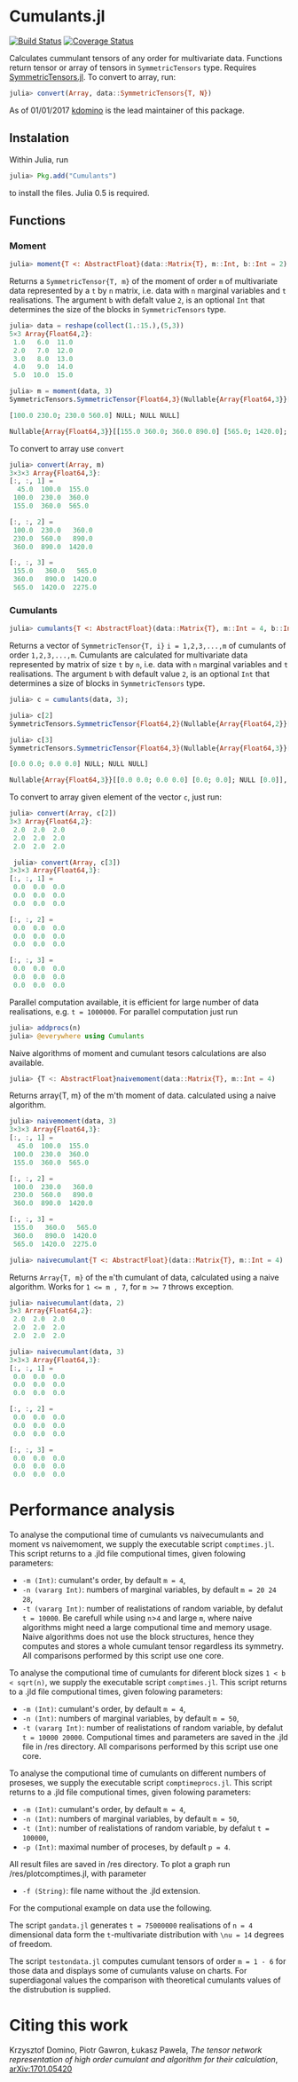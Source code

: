 # Cumulants.jl
[![Build Status](https://travis-ci.org/ZKSI/Cumulants.jl.svg?branch=master)](https://travis-ci.org/ZKSI/Cumulants.jl)
[![Coverage Status](https://coveralls.io/repos/github/ZKSI/Cumulants.jl/badge.svg?branch=master)](https://coveralls.io/github/ZKSI/Cumulants.jl?branch=master)

Calculates cummulant tensors of any order for multivariate data.
Functions return tensor or array of tensors in `SymmetricTensors` type. Requires [SymmetricTensors.jl](https://github.com/ZKSI/SymmetricTensors.jl). To convert to array, run:

```julia
julia> convert(Array, data::SymmetricTensors{T, N})
```

As of 01/01/2017 [kdomino](https://github.com/kdomino) is the lead maintainer of this package.

## Instalation

Within Julia, run

```julia
julia> Pkg.add("Cumulants")
```

to install the files.  Julia 0.5 is required.


## Functions
### Moment

```julia
julia> moment{T <: AbstractFloat}(data::Matrix{T}, m::Int, b::Int = 2)
```

Returns a `SymmetricTensor{T, m}` of the moment of order `m` of multivariate data represented by a `t` by `n` matrix, i.e. data with `n` marginal variables and `t` realisations. The argument `b` with defalt value `2`, is an optional `Int` that determines the size
of the blocks in `SymmetricTensors` type.

```julia
julia> data = reshape(collect(1.:15.),(5,3))
5×3 Array{Float64,2}:
 1.0   6.0  11.0
 2.0   7.0  12.0
 3.0   8.0  13.0
 4.0   9.0  14.0
 5.0  10.0  15.0
```

```julia
julia> m = moment(data, 3)
SymmetricTensors.SymmetricTensor{Float64,3}(Nullable{Array{Float64,3}}[[45.0 100.0; 100.0 230.0]

[100.0 230.0; 230.0 560.0] NULL; NULL NULL]

Nullable{Array{Float64,3}}[[155.0 360.0; 360.0 890.0] [565.0; 1420.0]; NULL [2275.0]], 2, 2, 3, false)

```
To convert to array use `convert`

```julia
julia> convert(Array, m)
3×3×3 Array{Float64,3}:
[:, :, 1] =
  45.0  100.0  155.0
 100.0  230.0  360.0
 155.0  360.0  565.0

[:, :, 2] =
 100.0  230.0   360.0                                                                                                                                                       
 230.0  560.0   890.0                                                                                                                                                       
 360.0  890.0  1420.0                                                                                                                                                       

[:, :, 3] =                                                                                                                                                                 
 155.0   360.0   565.0                                                                                                                                                      
 360.0   890.0  1420.0                                                                                                                                               
 565.0  1420.0  2275.0
 ```

 ### Cumulants

 ```julia
julia> cumulants{T <: AbstractFloat}(data::Matrix{T}, m::Int = 4, b::Int = 2)
```

Returns a vector of `SymmetricTensor{T, i}` `i = 1,2,3,...,m` of cumulants of
order `1,2,3,...,m`. Cumulants are calculated for multivariate data represented
by matrix of size `t` by `n`, i.e. data with `n` marginal variables and `t`
realisations. The argument `b` with default value `2`, is an optional `Int`
that determines a size of blocks in `SymmetricTensors` type.

```julia
julia> c = cumulants(data, 3);

julia> c[2]
SymmetricTensors.SymmetricTensor{Float64,2}(Nullable{Array{Float64,2}}[[2.0 2.0; 2.0 2.0] [2.0; 2.0]; NULL [2.0]], 2, 2, 3, false)

julia> c[3]
SymmetricTensors.SymmetricTensor{Float64,3}(Nullable{Array{Float64,3}}[[0.0 0.0; 0.0 0.0]

[0.0 0.0; 0.0 0.0] NULL; NULL NULL]

Nullable{Array{Float64,3}}[[0.0 0.0; 0.0 0.0] [0.0; 0.0]; NULL [0.0]], 2, 2, 3, false)
```
To convert to array given element of the vector `c`, just run:

```julia
julia> convert(Array, c[2])
3×3 Array{Float64,2}:
 2.0  2.0  2.0
 2.0  2.0  2.0
 2.0  2.0  2.0

 julia> convert(Array, c[3])
3×3×3 Array{Float64,3}:
[:, :, 1] =
 0.0  0.0  0.0
 0.0  0.0  0.0
 0.0  0.0  0.0

[:, :, 2] =
 0.0  0.0  0.0
 0.0  0.0  0.0
 0.0  0.0  0.0

[:, :, 3] =
 0.0  0.0  0.0
 0.0  0.0  0.0
 0.0  0.0  0.0
```

Parallel computation available, it is efficient for large number of data realisations, e.g. `t = 1000000`. For parallel computation just run
```julia
julia> addprocs(n)
julia> @everywhere using Cumulants
```

Naive algorithms of moment and cumulant tesors calculations are also available.

 ```julia
julia> {T <: AbstractFloat}naivemoment(data::Matrix{T}, m::Int = 4)
```
Returns array{T, m} of the m'th moment of data. calculated using a naive algorithm.


```julia
julia> naivemoment(data, 3)
3×3×3 Array{Float64,3}:
[:, :, 1] =
  45.0  100.0  155.0
 100.0  230.0  360.0
 155.0  360.0  565.0

[:, :, 2] =
 100.0  230.0   360.0
 230.0  560.0   890.0
 360.0  890.0  1420.0

[:, :, 3] =
 155.0   360.0   565.0
 360.0   890.0  1420.0
 565.0  1420.0  2275.0
```

 ```julia
julia> naivecumulant{T <: AbstractFloat}(data::Matrix{T}, m::Int = 4)
```
Returns `Array{T, m}` of the `m`'th cumulant of data, calculated using a naive algorithm. Works for `1 <= m , 7`, for `m >= 7` throws exception.


```julia
julia> naivecumulant(data, 2)
3×3 Array{Float64,2}:
 2.0  2.0  2.0
 2.0  2.0  2.0
 2.0  2.0  2.0
```


```julia
julia> naivecumulant(data, 3)
3×3×3 Array{Float64,3}:
[:, :, 1] =
 0.0  0.0  0.0
 0.0  0.0  0.0
 0.0  0.0  0.0

[:, :, 2] =
 0.0  0.0  0.0
 0.0  0.0  0.0
 0.0  0.0  0.0

[:, :, 3] =
 0.0  0.0  0.0
 0.0  0.0  0.0
 0.0  0.0  0.0
```

# Performance analysis

To analyse the computional time of cumulants vs naivecumulants and moment vs naivemoment, we supply the executable script `comptimes.jl`.
This script returns to a .jld file computional times, given folowing parameters:
* `-m (Int)`: cumulant's order, by default `m = 4`,
* `-n (vararg Int)`: numbers of marginal variables, by default `m = 20 24 28`,
* `-t (vararg Int)`: number of realistations of random variable, by defalut `t = 10000`.
Be carefull while using `n`>`4` and large `m`, where naive algorithms might need a large computional time and memory usage. Naive algorithms does not use the block structures, hence they computes and stores a whole cumulant tensor regardless its symmetry. All comparisons performed by this script use one core.

To analyse the computional time of cumulants for diferent block sizes `1 < b < sqrt(n)`, we supply the executable script `comptimes.jl`.
This script returns to a .jld file computional times, given folowing parameters:
* `-m (Int)`: cumulant's order, by default `m = 4`,
* `-n (Int)`: numbers of marginal variables, by default `m = 50`,
* `-t (vararg Int)`: number of realistations of random variable, by defalut `t = 10000 20000`.
Computional times and parameters are saved in the .jld file in /res directory. All comparisons performed by this script use one core.

To analyse the computional time of cumulants on different numbers of proseses, we supply the executable script `comptimeprocs.jl`.
This script returns to a .jld file computional times, given folowing parameters:
* `-m (Int)`: cumulant's order, by default `m = 4`,
* `-n (Int)`: numbers of marginal variables, by default `m = 50`,
* `-t (Int)`: number of realistations of random variable, by defalut `t = 100000`,
* `-p (Int)`: maximal number of proceses, by default `p = 4`.

All result files are saved in /res directory. To plot a graph run /res/plotcomptimes.jl, with parameter
* `-f (String)`: file name without the .jld extension.

For the computional example on data use the following.

The script `gandata.jl` generates `t = 75000000` realisations of `n = 4` dimensional data form the `t`-multivariate distribution with `\nu = 14` degrees of freedom. 

The script `testondata.jl` computes cumulant tensors of order `m = 1 - 6` for those data and displays some of cumulants valuse on charts. For superdiagonal values the comparison with theoretical cumulants values of the distrubution is supplied.

# Citing this work


Krzysztof Domino, Piotr Gawron, Łukasz Pawela, *The tensor network representation of high order cumulant and algorithm for their calculation*, [arXiv:1701.05420](https://arxiv.org/abs/1701.05420)
